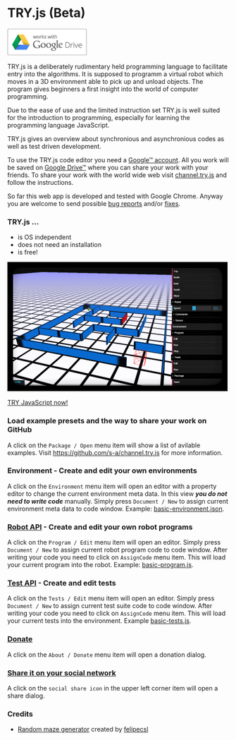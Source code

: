 # TRY.js (Beta)

![Google Drive™](/drive_outline-small.png?raw=true "Google Drive™")


TRY.js is a deliberately rudimentary held programming language to facilitate entry into the algorithms. It is supposed to programm a virtual robot which moves in a 3D environment able to pick up and unload objects. The program gives beginners a first insight into the world of computer programming.

Due to the ease of use and the limited instruction set TRY.js is well suited for the introduction to programming, especially for learning the programming language JavaScript.

TRY.js gives an overview about synchronious and asynchronious codes as well as test driven development.

To use the TRY.js code editor you need a [Google™ account](https://accounts.google.com/SignUp "Create your Google Account"). All you work will be saved on [Google Drive™](https://drive.google.com) where you can share your work with your friends. To share your work with the world wide web visit [channel.try.js](https://github.com/s-a/channel.try.js) and follow the instructions.

So far this web app is developed and tested with Google Chrome. Anyway you are welcome to send possible [bug reports](https://github.com/s-a/try.js/issues) and/or [fixes](https://github.com/s-a/try.js).

### TRY.js ...

 - is OS independent
 - does not need an installation
 - is free!

![TRY.js](/screenshot.png?raw=true "TRY.js")

[TRY JavaScript now!](http://s-a.github.io/TRY.js/ "")
 
### Load example presets and the way to share your work on GitHub
A click on the ```Package / Open``` menu item will show a list of avilable examples.
Visit https://github.com/s-a/channel.try.js for more information.

### Environment - Create and edit your own environments
A click on the ```Environment``` menu item will open an editor with a property editor to change the current environment meta data. In this view ***you do not need to write code*** manually. Simply press `Document / New` to assign current environment meta data to code window. Example: [basic-environment.json](https://github.com/s-a/examples.try.js/blob/master/first%20steps/basic-environment.json).


### [Robot API](/docs/robot.MD) - Create and edit your own robot programs
A click on the ```Program / Edit``` menu item will open an editor. Simply press ```Document / New``` to assign current robot program code to code window. After writing your code you need to click on ```AssignCode``` menu item. This will load your current program into the robot. Example: [basic-program.js](https://github.com/s-a/examples.try.js/blob/master/first%20steps/basic-program.js).  


### [Test API](/docs/tests.MD) - Create and edit tests
A click on the ```Tests / Edit``` menu item will open an editor. Simply press ```Document / New``` to assign current test suite code to code window. After writing your code you need to click on ```AssignCode``` menu item. This will load your current tests into the environment. Example [basic-tests.js](https://github.com/s-a/examples.try.js/blob/master/first%20steps/basic-tests.js).

### [Donate](http://s-a.github.io/TRY.js/)
A click on the ```About / Donate``` menu item will open a donation dialog.

### [Share it on your social network](http://s-a.github.io/TRY.js/)
A click on the ```social share icon``` in the upper left corner item will open a share dialog.


### Credits
 - [Random maze generator](https://github.com/felipecsl/random-maze-generator) created by [felipecsl](https://github.com/felipecsl) 